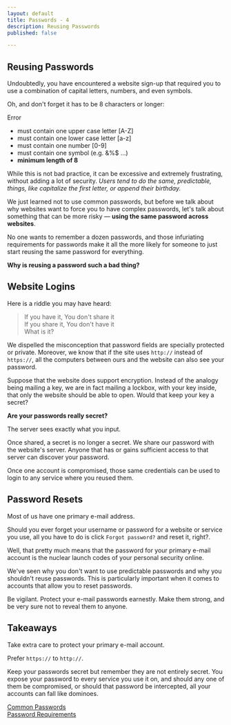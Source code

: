 ```yaml
---
layout: default
title: Passwords - 4
description: Reusing Passwords
published: false

---
```

## Reusing Passwords

Undoubtedly, you have encountered a website sign-up that required you to use a combination of capital letters, numbers, and even symbols.

Oh, and don't forget it has to be 8 characters or longer:

Error

* must contain one upper case letter \[A-Z\]
* must contain one lower case letter \[a-z\]
* must contain one number \[0-9\]
* must contain one symbol (e.g. &%$ ...)
* **minimum length of 8**

While this is not bad practice, it can be excessive and extremely frustrating, without adding a lot of security. _Users tend to do the same, predictable, things, like capitalize the first letter, or append their birthday._

We just learned not to use common passwords, but before we talk about why websites want to force you to have complex passwords, let's talk about something that can be more risky — **using the same password across websites**.

No one wants to remember a dozen passwords, and those infuriating requirements for passwords make it all the more likely for someone to just start reusing the same password for everything.

**Why is reusing a password such a bad thing?**

## Website Logins

Here is a riddle you may have heard:

> If you have it, You don't share it  
> If you share it, You don't have it  
> What is it?

We dispelled the misconception that password fields are specially protected or private. Moreover, we know that if the site uses `http://` instead of `https://`, all the computers between ours and the website can also see your password.

Suppose that the website does support encryption. Instead of the analogy being mailing a key, we are in fact mailing a lockbox, with your key inside, that only the website should be able to open. Would that keep your key a secret?

**Are your passwords really secret?**

The server sees exactly what you input.

Once shared, a secret is no longer a secret. We share our password with the website's server. Anyone that has or gains sufficient access to that server can discover your password.

Once one account is compromised, those same credentials can be used to login to any service where you reused them.

## Password Resets

Most of us have one primary e-mail address.

Should you ever forget your username or password for a website or service you use, all you have to do is click `Forgot password?` and reset it, right?.

Well, that pretty much means that the password for your primary e-mail account is the nuclear launch codes of your personal security online.

We've seen why you don't want to use predictable passwords and why you shouldn't reuse passwords. This is particularly important when it comes to accounts that allow you to reset passwords.

Be vigilant. Protect your e-mail passwords earnestly. Make them strong, and be very sure not to reveal them to anyone.

## Takeaways

Take extra care to protect your primary e-mail account.

Prefer `https://` to `http://`.

Keep your passwords secret but remember they are not entirely secret. You expose your password to every service you use it on, and should any one of them be compromised, or should that password be intercepted, all your accounts can fall like dominoes.

[Common Passwords](./ "Common Passwords")  
[Password Requirements](./ "Password Requirements")